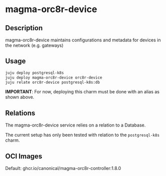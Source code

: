 # magma-orc8r-device

## Description
magma-orc8r-device maintains configurations and metadata for devices in the network (e.g. gateways)

## Usage

```bash
juju deploy postgresql-k8s
juju deploy magma-orc8r-device orc8r-device
juju relate orc8r-device postgresql-k8s:db
```

**IMPORTANT**: For now, deploying this charm must be done with an alias as shown above.

## Relations

The magma-orc8r-device service relies on a relation to a Database. 

The current setup has only been tested with relation to the `postgresql-k8s` charm.

## OCI Images

Default: ghcr.io/canonical/magma-orc8r-controller:1.8.0


